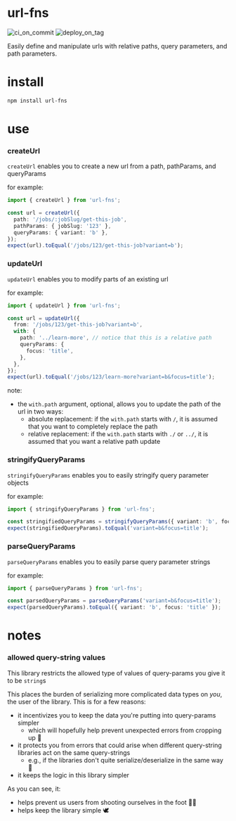 # url-fns

![ci_on_commit](https://github.com/uladkasach/url-fns/workflows/ci_on_commit/badge.svg)
![deploy_on_tag](https://github.com/uladkasach/url-fns/workflows/deploy_on_tag/badge.svg)

Easily define and manipulate urls with relative paths, query parameters, and path parameters.

# install

```sh
npm install url-fns
```

# use

### createUrl

`createUrl` enables you to create a new url from a path, pathParams, and queryParams

for example:

```ts
import { createUrl } from 'url-fns';

const url = createUrl({
  path: '/jobs/:jobSlug/get-this-job',
  pathParams: { jobSlug: '123' },
  queryParams: { variant: 'b' },
});
expect(url).toEqual('/jobs/123/get-this-job?variant=b');
```

### updateUrl

`updateUrl` enables you to modify parts of an existing url

for example:
```ts
import { updateUrl } from 'url-fns';

const url = updateUrl({
  from: '/jobs/123/get-this-job?variant=b',
  with: {
    path: '../learn-more', // notice that this is a relative path
    queryParams: {
      focus: 'title',
    },
  },
});
expect(url).toEqual('/jobs/123/learn-more?variant=b&focus=title');
```

note:
- the `with.path` argument, optional, allows you to update the path of the url in two ways:
  - absolute replacement: if the `with.path` starts with `/`, it is assumed that you want to completely replace the path
  - relative replacement: if the `with.path` starts with `./` or `../`, it is assumed that you want a relative path update

### stringifyQueryParams

`stringifyQueryParams` enables you to easily stringify query parameter objects

for example:
```ts
import { stringifyQueryParams } from 'url-fns';

const stringifiedQueryParams = stringifyQueryParams({ variant: 'b', focus: 'title' });
expect(stringifiedQueryParams).toEqual('variant=b&focus=title');
```

### parseQueryParams

`parseQueryParams` enables you to easily parse query parameter strings

for example:
```ts
import { parseQueryParams } from 'url-fns';

const parsedQueryParams = parseQueryParams('variant=b&focus=title');
expect(parsedQueryParams).toEqual({ variant: 'b', focus: 'title' });
```

# notes

### allowed query-string values

This library restricts the allowed type of values of query-params you give it to be `string`s

This places the burden of serializing more complicated data types on _you_, the user of the library. This is for a few reasons:
- it incentivizes you to keep the data you're putting into query-params simpler
  - which will hopefully help prevent unexpected errors from cropping up 🙂
- it protects you from errors that could arise when different query-string libraries act on the same query-strings
  - e.g., if the libraries don't quite serialize/deserialize in the same way 😬
- it keeps the logic in this library simpler

As you can see, it:
- helps prevent us users from shooting ourselves in the foot 🦶🔫
- helps keep the library simple 🕊️
